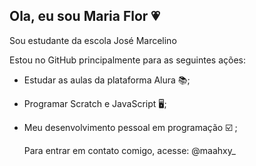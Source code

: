 ## Ola, eu sou Maria Flor 💗
Sou estudante da escola José Marcelino  

Estou no GitHub principalmente para as seguintes ações:
- Estudar as aulas da plataforma Alura 📚;
- Programar Scratch e JavaScript 🖥️;
- Meu desenvolvimento pessoal em programação ☑️ ;

  Para entrar em contato comigo, acesse:
  @maahxy_ 

  
